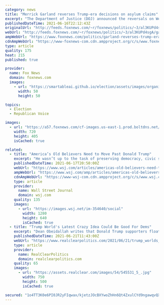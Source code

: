 ```yaml
---
category: news
title: "Merrick Garland reverses Trump-era decisions on asylum claims"
excerpt: "The Department of Justice (DOJ) announced the reversals on Wednesday, which would set U.S. immigration policy back to where it was before decisions made by Trump-era DOJ officials Attorney General Jeff Sessions and Deputy Attorney General Jeffrey Rosen."
publishedDateTime: 2021-06-16T22:12:43Z
originalUrl: "http://feeds.foxnews.com/~r/foxnews/politics/~3/al3KUPd4sgA/garland-reverses-trump-era-asylum-decisions"
webUrl: "http://feeds.foxnews.com/~r/foxnews/politics/~3/al3KUPd4sgA/garland-reverses-trump-era-asylum-decisions"
ampWebUrl: "https://www.foxnews.com/politics/garland-reverses-trump-era-asylum-decisions.amp"
cdnAmpWebUrl: "https://www-foxnews-com.cdn.ampproject.org/c/s/www.foxnews.com/politics/garland-reverses-trump-era-asylum-decisions.amp"
type: article
quality: 175
heat: 215
published: true

provider:
  name: Fox News
  domain: foxnews.com
  images:
    - url: "https://smartableai.github.io/election/assets/images/organizations/foxnews.com-50x50.jpg"
      width: 50
      height: 50

topics:
  - Election
  - Republican Voice

images:
  - url: "https://a57.foxnews.com/cf-images.us-east-1.prod.boltdns.net/v1/static/694940094001/4103c4e5-d00a-4af6-ad62-f5bd254ac7e9/f4748280-16c7-4002-8b38-39b4f00e46a5/1280x720/match/720/405/image.jpg?ve=1&tl=1"
    width: 720
    height: 405
    isCached: true

related:
  - title: "America’s Old Believers Need to Move Past Donald Trump"
    excerpt: "He wasn’t up to the task of preserving democracy, civic sanity and freedom of speech and thought from progressive elites."
    publishedDateTime: 2021-06-17T20:50:00Z
    webUrl: "https://www.wsj.com/articles/americas-old-believers-need-to-move-past-donald-trump-11623948637?mod=hp_opin_pos_3"
    ampWebUrl: "https://www.wsj.com/amp/articles/americas-old-believers-need-to-move-past-donald-trump-11623948637"
    cdnAmpWebUrl: "https://www-wsj-com.cdn.ampproject.org/c/s/www.wsj.com/amp/articles/americas-old-believers-need-to-move-past-donald-trump-11623948637"
    type: article
    provider:
      name: Wall Street Journal
      domain: wsj.com
    quality: 135
    images:
      - url: "https://images.wsj.net/im-354640/social"
        width: 1280
        height: 640
        isCached: true
  - title: "Trump World's Latest Crazy Idea Could Be Good For Dems"
    excerpt: "Dean Obeidallah writes that Donald Trump supporters floating the idea that the former president could be the next House Speaker. Read Full Article »"
    publishedDateTime: 2021-06-21T11:43:00Z
    webUrl: "https://www.realclearpolitics.com/2021/06/21/trump_worlds_latest_crazy_idea_could_be_good_for_dems_545511.html#!"
    type: article
    provider:
      name: RealClearPolitics
      domain: realclearpolitics.com
    quality: 65
    images:
      - url: "https://assets.realclear.com/images/54/545531_5_.jpg"
        width: 750
        height: 500
        isCached: true

secured: "1o4TT3K0e6PI0JR2yFIqwax/kjetzJOcBXYwoZhHn6Qt4ZxulCYd9ngawqvQXiVC794m4rBwLcuHRQiVdIpZYISnpGULC9OGj5tLdLff+izCZ4JeOpqc7I34ORmIhdKnRydpZDXrrnAlcrLS9Gq0ZDUMMJ56uqygjpPEeA/IAfd6tUOViBZbEvYcZAtlpKGDEVHTs+asPVD+6QYJs0PbmF4w0odcgxFLCvUBWMOxZCWp6/6AHFeUXrByhUxggaoYoCrqtPNwsbceT/DD19iTWuDm6dcgZRnzjGdX4KRiMs5qvu9cHxzJZbUQa/aIsGEDQvXs1Kjhv95Rx+Yo6klqgZ43Qws7K/1Gw6nNjsjGX8M=;1xTHA5K7HDeslUh3R4IrIA=="
---
```


